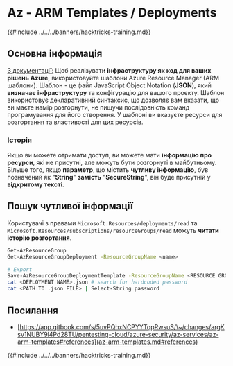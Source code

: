 # Az - ARM Templates / Deployments

{{#include ../../../banners/hacktricks-training.md}}

## Основна інформація

[З документації:](https://learn.microsoft.com/en-us/azure/azure-resource-manager/templates/overview) Щоб реалізувати **інфраструктуру як код для ваших рішень Azure**, використовуйте шаблони Azure Resource Manager (ARM шаблони). Шаблон - це файл JavaScript Object Notation (**JSON**), який **визначає** **інфраструктуру** та конфігурацію для вашого проєкту. Шаблон використовує декларативний синтаксис, що дозволяє вам вказати, що ви маєте намір розгорнути, не пишучи послідовність команд програмування для його створення. У шаблоні ви вказуєте ресурси для розгортання та властивості для цих ресурсів.

### Історія

Якщо ви можете отримати доступ, ви можете мати **інформацію про ресурси**, які не присутні, але можуть бути розгорнуті в майбутньому. Більше того, якщо **параметр**, що містить **чутливу інформацію**, був позначений як "**String**" **замість** "**SecureString**", він буде присутній у **відкритому тексті**.

## Пошук чутливої інформації

Користувачі з правами `Microsoft.Resources/deployments/read` та `Microsoft.Resources/subscriptions/resourceGroups/read` можуть **читати історію розгортання**.
```bash
Get-AzResourceGroup
Get-AzResourceGroupDeployment -ResourceGroupName <name>

# Export
Save-AzResourceGroupDeploymentTemplate -ResourceGroupName <RESOURCE GROUP> -DeploymentName <DEPLOYMENT NAME>
cat <DEPLOYMENT NAME>.json # search for hardcoded password
cat <PATH TO .json FILE> | Select-String password
```
## Посилання

- [https://app.gitbook.com/s/5uvPQhxNCPYYTqpRwsuS/\~/changes/argKsv1NUBY9l4Pd28TU/pentesting-cloud/azure-security/az-services/az-arm-templates#references](az-arm-templates.md#references)

{{#include ../../../banners/hacktricks-training.md}}
